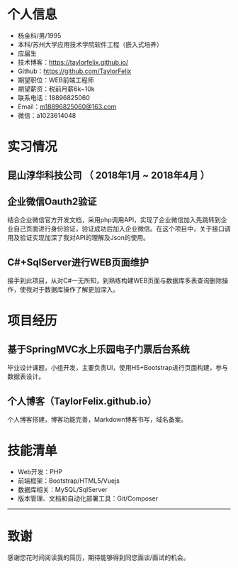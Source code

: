 # 个人信息
- 杨金科/男/1995
- 本科/苏州大学应用技术学院软件工程（嵌入式培养） 
- 应届生
- 技术博客：https://taylorfelix.github.io/
- Github：https://github.com/TaylorFelix
- 期望职位：WEB前端工程师
- 期望薪资：税前月薪6k~10k
- 联系电话：18896825060
- Email：m18896825060@163.com
- 微信：a1023614048

# 实习情况
## 昆山淳华科技公司 （ 2018年1月 ~ 2018年4月 ）
## 企业微信Oauth2验证 
结合企业微信官方开发文档，采用php调用API，实现了企业微信加入先跳转到企业自己页面进行身份验证，验证成功后加入企业微信。在这个项目中，关于接口调用及验证实现加深了我对API的理解及Json的使用。
## C#+SqlServer进行WEB页面维护
接手到此项目，从对C#一无所知，到熟练构建WEB页面与数据库多表查询删除操作，使我对于数据库操作了解更加深入。
# 项目经历
## 基于SpringMVC水上乐园电子门票后台系统
毕业设计课题，小组开发，主要负责UI，使用H5+Bootstrap进行页面构建，参与数据表设计。
## 个人博客（TaylorFelix.github.io）
个人博客搭建，博客功能完善，Markdown博客书写，域名备案。
# 技能清单
- Web开发：PHP
- 前端框架：Bootstrap/HTML5/Vuejs
- 数据库相关：MySQL/SqlServer
- 版本管理、文档和自动化部署工具：Git/Composer
---      
# 致谢
感谢您花时间阅读我的简历，期待能够得到同您面谈/面试的机会。
